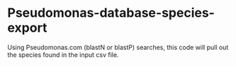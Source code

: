 # Pseudomonas-database-species-export
Using Pseudomonas.com (blastN or blastP) searches, this code will pull out the species found in the input csv file. 
